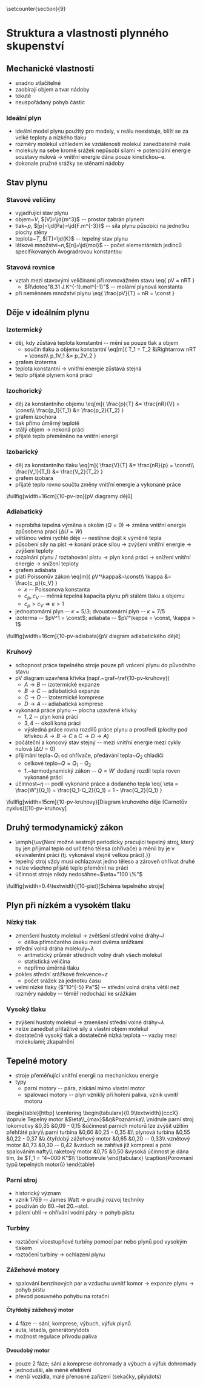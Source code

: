 \setcounter{section}{9}

# Struktura a vlastnosti plynného skupenství
## Mechanické vlastnosti
- snadno stlačitelné
- zaobírají objem a tvar nádoby
- tekuté
- neuspořádaný pohyb částic

### Ideální plyn
- ideální model plynu použitý pro modely, v reálu neexistuje, blíží se za velké teploty a nízkého tlaku
- rozměry molekul vzhledem ke vzdálenosti molekul zanedbatelně malé
- molekuly na sebe kromě srážek nepůsobí silami $\rightarrow$ potenciální energie soustavy nulová $\rightarrow$ vnitřní energie dána pouze kinetickou~e.
- dokonale pružné srážky se stěnami nádoby

## Stav plynu
### Stavové veličiny
- vyjadřující stav plynu
- objem~$V$, $[V]=\jd{m^3}$ -- prostor zabrán plynem
- tlak~$p$, $[p]=\jd{Pa}=\jd{F.m^{-3}}$ -- síla plynu působící na jednotku plochy stěny
- teplota~$T$, $[T]=\jd{K}$ -- tepelný stav plynu
- látkové množství~$n$,$[n]=\jd{mol}$ -- počet elementárních jedinců specifikovaných Avogradrovou konstantou

### Stavová rovnice
- vztah mezi stavovými veličinami při rovnovážném stavu
	\eq{
		pV = nRT
	}
	- $R\doteq"8.31 J.K^{-1}.mol^{-1}"$ -- molární plynová konstanta
- při neměnném množství plynu
	\eq{
		\frac{pV}{T} = nR = \const
	}

## Děje v ideálním plynu
### Izotermický
- děj, kdy zůstává teplota konstantní -- mění se pouze tlak a objem
	- součin tlaku a objemu konstantní
	\eq[m]{
		T_1 = T_2 &\Rightarrow nRT = \const\\\\
		p_1V_1 &= p_2V_2
	}
- grafem izoterma
- teplota konstantní $\rightarrow$ vnitřní energie zůstává stejná
- teplo přijaté plynem koná práci


### Izochorický
- děj za konstantního objemu
	\eq[m]{
		\frac{p}{T} &= \frac{nR}{V} = \const\\\\
		\frac{p_1}{T_1} &= \frac{p_2}{T_2}
	}
- grafem izochora
- tlak přímo úměrný teplotě
- stálý objem $\rightarrow$ nekoná práci
- přijaté teplo přeměněno na vnitřní energii

### Izobarický
- děj za konstantního tlaku
	\eq[m]{
		\frac{V}{T} &= \frac{nR}{p} = \const\\\\
		\frac{V_1}{T_1} &= \frac{V_2}{T_2}
	}
- grafem izobara
- přijaté teplo rovno součtu změny vnitřní energie a vykonané práce

\fullfig[width=16cm]{10-pv-izo}[pV diagramy dějů]

### Adiabatický
- neprobíhá tepelná výměna s okolím ($Q=0$) $\Rightarrow$ změna vnitřní energie způsobena prací ($\Delta U = W$)
- většinou velmi rychlé děje -- nestihne dojít k výměně tepla
- působení síly na píst $\rightarrow$ konání práce sílou $\rightarrow$ zvýšení vnitřní energie $\rightarrow$ zvýšení teploty
- rozpínání plynu / roztahování pístu $\rightarrow$ plyn koná práci $\rightarrow$ snížení vnitřní energie $\rightarrow$ snížení teploty
- grafem adiabata
- platí Poissonův zákon
	\eq[m]{
		pV^\kappa&=\const\\\\
		\kappa &= \frac{c_p}{c_V}
	}
	- $\kappa$ -- Poissonova konstanta
	- $c_p, c_V$ -- měrná tepelná kapacita plynu při stálém tlaku a objemu
	- $c_p>c_V \Rightarrow \kappa > 1$
- jednoatomární plyn -- $\kappa = 5/3$; dvouatomární plyn -- $\kappa = 7/5$
- izoterma -- $pV^1 = \const$; adiabata -- $pV^\kappa = \const, \kappa > 1$

\fullfig[width=16cm]{10-pv-adiabata}[pV diagram adiabatického dějě]

### Kruhový
- schopnost práce tepelného stroje pouze při vrácení plynu do původního stavu
- pV diagram uzavřená křivka (např.~graf~\ref{10-pv-kruhovy})
	- $A\rightarrow B$ -- izotermické expanze
	- $B\rightarrow C$ -- adiabatická expanze
	- $C\rightarrow D$ -- izotermické komprese
	- $D\rightarrow A$ -- adiabatická komprese
- vykonaná práce plynu -- plocha uzavřené křivky
	- $1,2$ -- plyn koná práci
	- $3,4$ -- okolí koná práci
	- výsledná práce rovna rozdílů práce plynu a prostředí (plochy pod křivkou $A\rightarrow B\rightarrow C$ a $C\rightarrow D\rightarrow A$)
- počáteční a koncový stav stejný -- mezi vnitřní energie mezi cykly nulová ($\Delta U = 0$)
- přijímání tepla~$Q_1$ od ohřívače, předávání tepla~$Q_2$ chladiči
	- celkové teplo~$Q=Q_1-Q_2$
	- 1.~termodynamický zákon -- $Q=W'$ dodaný rozdíl tepla roven vykonané práci
- účinnost~$\eta$ -- podíl vykonané práce a dodaného tepla
	\eq{
		\eta = \frac{W'}{Q_1} = \frac{Q_1-Q_2}{Q_1} = 1 - \frac{Q_2}{Q_1}
	}

\fullfig[width=15cm]{10-pv-kruhovy}[Diagram kruhového děje (Carnotův cyklus)][10-pv-kruhovy]

## Druhý termodynamický zákon
- \emph{\uv{Není možné sestrojit periodicky pracující tepelný stroj, který by jen přijímal teplo od určitého tělesa (ohřívače) a měnil by je v ekvivalentní práci (tj. vykonával stejně velkou práci).}}
- tepelný stroj vždy musí ochlazovat jedno těleso a zároveň ohřívat druhé
- nelze všechno přijaté teplo přeměnit na práci
- účinnost stroje nikdy nedosáhne~$\eta="100 \%"$

\fullfig[width=0.4\textwidth]{10-pist}[Schéma tepelného stroje]

## Plyn při nízkém a vysokém tlaku
### Nízký tlak
- zmenšení hustoty molekul $\rightarrow$ zvětšení střední volné dráhy~$l$
	- délka přímočarého úseku mezi dvěma srážkami
- střední volná dráha molekuly~$\lambda$
	- aritmetický průměr středních volný drah všech molekul
	- statistická veličina
	- nepřímo úměrná tlaku
- pokles střední srážkové frekvence~$z$
	- počet srážek za jednotku času
- velmi nízké tlaky ($"10^{-5} Pa"$) -- střední volná dráha větší než rozměry nádoby -- téměř nedochází ke srážkám

### Vysoký tlaku
- zvýšení hustoty molekul $\rightarrow$ zmenšení střední volné dráhy~$\lambda$
- nelze zanedbat přitažlivé síly a vlastní objem molekul
- dostatečně vysoký tlak a dostatečně nízká teplota -- vazby mezi molekulami; zkapalnění

## Tepelné motory
- stroje přeměňující vnitřní energii na mechanickou energie
- typy
	- parní motory -- pára, získání mimo vlastní motor
	- spalovací motory -- plyn vzniklý při hoření paliva, vznik uvnitř motoru

\begin{table}[htbp]
\centering
\begin{tabularx}{0.9\textwidth}{cccX}
\toprule
Tepelný motor &$\eta\\_{max}$&$\eta$&Poznámka\\\\
\midrule
parní stroj lokomotivy &0,35 &0,09 - 0,15 &účinnost parních motorů lze zvýšit užitím přehřáté páry\\\\
parní turbína &0,60 &0,25 - 0,35 &\\\\
plynová turbína &0,55 &0,22 - 0,37 &\\\\
čtyřdobý zážehový motor &0,65 &0,20 -- 0,33\\\\
vznětový motor &0,73 &0,30 -- 0,42 &vzduch se zahřívá již kompresí a poté spalováním nafty\\\\
raketový motor &0,75 &0,50 &vysoká účinnost je dána tím, že $T_1 = "4~000 K"$\\\\
\bottomrule
\end{tabularx}
\caption{Porovnání typů tepelných motorů}
\end{table}

### Parní stroj
- historický význam
- vznik 1769 -- James Watt $\rightarrow$ prudký rozvoj techniky
- používán do 60.~let 20.~stol.
- pálení uhlí $\rightarrow$ ohřívání vodní páry $\rightarrow$ pohyb pístu

### Turbíny
- roztáčení vícestupňové turbíny pomocí par nebo plynů pod vysokým tlakem
- roztočení turbíny $\rightarrow$ ochlazení plynu

### Zážehové motory
- spalování benzínových par a vzduchu uvnitř komor $\rightarrow$ expanze plynu $\rightarrow$ pohyb pístu
- převod posuvného pohybu na rotační

#### Čtyřdobý zážehový motor
- 4 fáze -- sání, komprese, výbuch, výfuk plynů
- auta, letadla, generátory\dots
- možnost regulace přívodu paliva

#### Dvoudobý motor
- pouze 2 fáze; sání a komprese dohromady a výbuch a výfuk dohromady
- jednodušší, ale méně efektivní
- menší vozidla, malé přenosné zařízení (sekačky, pily\dots)

